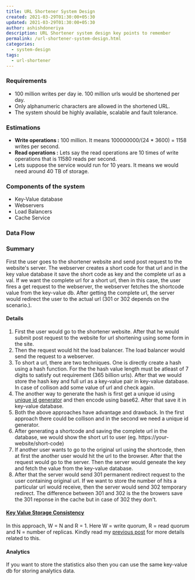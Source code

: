 ```yaml
---
title: URL Shortener System Design
created: 2021-03-29T01:30:00+05:30
updated: 2021-03-29T01:30:00+05:30
author: ashishdoneriya
description: URL Shortener system design key points to remember
permalink: /url-shortener-system-design.html
categories:
  - system-design
tags:
  - url-shortener
---
```


### Requirements
* 100 million writes per day ie. 100 million urls would be shortened per day.
* Only alphanumeric characters are allowed in the shortened URL.
* The system should be highly available, scalable and fault tolerance.

### Estimations
* **Write operations :** 100 million. It means 100000000/(24 * 3600) = 1158 writes per second.
* **Read operations :** Lets say the read operations are 10 times of write operations that is 11580 reads per second.
* Lets suppose the service would run for 10 years. It means we would need around 40 TB of storage.

### Components of the system
* Key-Value database
* Webservers
* Load Balancers
* Cache Service

### Data Flow

### Summary
First the user goes to the shortener website and send post request to the website's server. The webserver creates a short code for that url and in the key value database it save the short code as key and the complete url as a val. If we want the complete url for a short url, then in this case, the user fires a get request to the webserver, the webserver fetches the shortcode value from the key-value db. After getting the complete url, the server would redirect the user to the actual url (301 or 302 depends on the scenario.).

#### Details
1. First the user would go to the shortener website. After that he would submit post request to the website for url shortening using some form in the site.
2. Then the request would hit the load balancer. The load balancer would send the request to a webserver.
3. To short a url, there are two techniques. One is directly create a hash using a hash function. For the the hash value length must be atleast of 7 digits to satisfy out requirement (365 billion urls). After that we would store the hash key and full url as a key-value pair in key-value database. In case of collison add some value of url and check again.
4. The another way to generate the hash is first get a unique id using [unique id generator](/unique-id-generator-system-design.html) and then encode using base62. After that save it in key-value database.
5. Both the above approaches have advantage and drawback. In the first approach there could be collison and in the second we need a unique id generator.
6. After generating a shortcode and saving the complete url in the database, we would show the short url to user (eg. https://your-website/short-code)
7. If another user wants to go to the original url using the shortcode, then at first the another user would hit the url to the browser. After that the request would go to the server. Then the server would geneate the key and fetch the value from the key-value database.
8. After that the server would send 301 permanent redirect request to the user containing original url. If we want to store the number of hits a particular url would receive, then the server would send 302 temporary redirect. The difference between 301 and 302 is the the browers save the 301 reponse in the cache but in case of 302 they don't.

#### [Key Value Storage Consistency](/key-value-storage-design-architecture.html)
In this approach, W = N and R = 1. Here W = write quorum, R = read quorum and N = number of replicas. Kindly read my [previous post](/key-value-storage-design-architecture.html) for more details related to this.

#### Analytics
If you want to store the statistics also then you can use the same key-value db for storing analytics data.